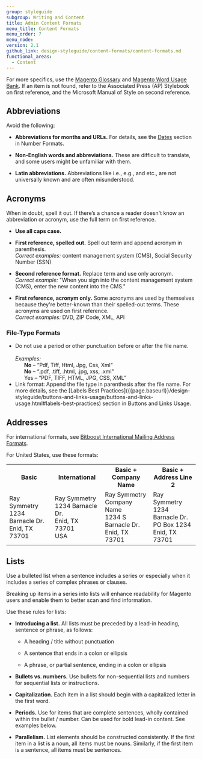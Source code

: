 ```yaml
---
group: styleguide
subgroup: Writing and Content
title: Admin Content Formats
menu_title: Content Formats
menu_order: 7
menu_node:
version: 2.1
github_link: design-styleguide/content-formats/content-formats.md
functional_areas:
  - Content
---
```

For more specifics, use the [Magento Glossary](https://magento.github.io/glossary/index.html) and [Magento Word Usage Bank](https://magento.github.io/glossary/word-usage.html). If an item is not found, refer to the Associated Press (AP) Stylebook on first reference, and the Microsoft Manual of Style on second reference.

## Abbreviations

Avoid the following:

* **Abbreviations for months and URLs.**  For details, see the [Dates]({{page.baseurl}}/design-styleguide/number-formats/number-formats.html#dates-and-times) section in Number Formats.

* **Non-English words and abbreviations.** These are difficult to translate, and some users might be unfamiliar with them.

* **Latin abbreviations.** Abbreviations like i.e., e.g., and etc., are not universally known and are often misunderstood.

## Acronyms

When in doubt, spell it out. If there’s a chance a reader doesn't know an abbreviation or acronym, use the full term on first reference.

* **Use all caps case.**

* **First reference, spelled out.** Spell out term and append acronym in parenthesis.<br>*Correct examples:* content management system (CMS), Social Security Number (SSN)

* **Second reference format.** Replace term and use only acronym.<br>*Correct example:* "When you sign into the content management system (CMS), enter the new content into the CMS."

* **First reference, acronym only.** Some acronyms are used by themselves because they're better-known than their spelled-out terms. These acronyms are used on first reference.<br>*Correct examples:* DVD, ZIP Code, XML, API

### File-Type Formats

<ul>
<li>Do not use a period or other punctuation before or after the file name.<br><br>
<em>Examples:</em>
<ul style="list-style-type:none">
  <li><strong>No</strong> – “Pdf, Tiff, Html, Jpg, Css, Xml"</li>
  <li><strong>No</strong> – “.pdf, .tiff, .html, .jpg, xss, .xml"</li>
  <li>Yes – “PDF, TIFF, HTML, JPG, CSS, XML”</li>
</ul>
</li>
<li>Link format: Append the file type in parenthesis after the file name. For more details, see the [Labels Best Practices]({{page.baseurl}}/design-styleguide/buttons-and-links-usage/buttons-and-links-usage.html#labels-best-practices) section in Buttons and Links Usage.</li>
</ul>

## Addresses

For international formats, see [Bitboost International Mailing Address Formats](http://www.bitboost.com/ref/international-address-formats.html).

For United States, use these formats:

<table>
<tbody>
<tr>
<th>Basic</th>
<th>International</th>
<th>Basic +<br>Company Name</th>
<th>Basic +<br>Address Line 2</th>
</tr>
<tr>
<td>Ray Symmetry<br>
1234 Barnacle Dr.<br>
Enid, TX 73701</td>
<td>Ray Symmetry<br>
1234 Barnacle Dr.<br>
Enid, TX 73701<br>
USA</td>
<td>Ray Symmetry<br>
Company Name<br>
1234 S Barnacle Dr.<br>
Enid, TX 73701</td>
<td>Ray Symmetry<br>
1234 Barnacle Dr.<br>
PO Box 1234<br>
Enid, TX 73701</td>
</tr>
</tbody>
</table>

## Lists

Use a bulleted list when a sentence includes a series or especially when it includes a series of complex phrases or clauses.

Breaking up items in a series into lists will enhance readability for Magento users and enable them to better scan and find information.

Use these rules for lists:

* **Introducing a list.** All lists must be preceded by a lead-in heading, sentence or phrase, as follows:

  - A heading / title without punctuation

  - A sentence that ends in a colon or ellipsis

  - A phrase, or partial sentence, ending in a colon or ellipsis

* **Bullets vs. numbers.** Use bullets for non-sequential lists and numbers for sequential lists or instructions.

* **Capitalization.** Each item in a list should begin with a capitalized letter in the first word.

* **Periods.** Use for items that are complete sentences, wholly contained within the bullet / number. Can be used for bold lead-in content. See examples below.

* **Parallelism.** List elements should be constructed consistently. If the first item in a list is a noun, all items must be nouns. Similarly, if the first item is a sentence, all items must be sentences.

